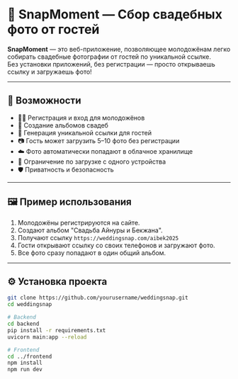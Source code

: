 # 📸 SnapMoment — Сбор свадебных фото от гостей

**SnapMoment** — это веб-приложение, позволяющее молодожёнам легко собирать свадебные фотографии от гостей по уникальной ссылке.  
Без установки приложений, без регистрации — просто открываешь ссылку и загружаешь фото!

---

## 🚀 Возможности

- 🧑‍💼 Регистрация и вход для молодожёнов
- 📁 Создание альбомов свадеб
- 🔗 Генерация уникальной ссылки для гостей
- 📷 Гость может загрузить 5–10 фото без регистрации
- ☁️ Фото автоматически попадают в облачное хранилище
- 🧹 Ограничение по загрузке с одного устройства
- 🛡 Приватность и безопасность

---

## 🖼 Пример использования

1. Молодожёны регистрируются на сайте.
2. Создают альбом "Свадьба Айнуры и Бекжана".
3. Получают ссылку `https://weddingsnap.com/aibek2025`
4. Гости открывают ссылку со своих телефонов и загружают фото.
5. Все фото сразу попадают в один общий альбом.

---

## ⚙️ Установка проекта

```bash
git clone https://github.com/yourusername/weddingsnap.git
cd weddingsnap

# Backend
cd backend
pip install -r requirements.txt
uvicorn main:app --reload

# Frontend
cd ../frontend
npm install
npm run dev
